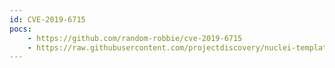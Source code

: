 ```yaml
---
id: CVE-2019-6715
pocs:
    - https://github.com/random-robbie/cve-2019-6715
    - https://raw.githubusercontent.com/projectdiscovery/nuclei-templates/master/cves/CVE-2019-6715.yaml
---
```

